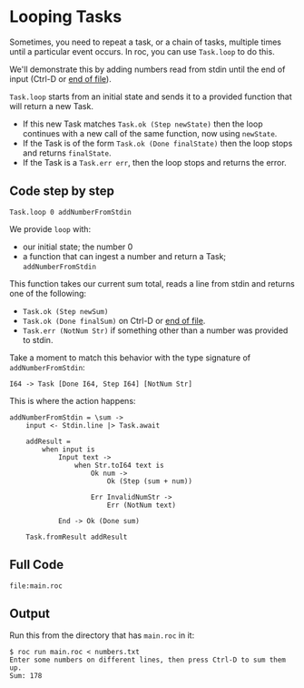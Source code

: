 # Looping Tasks

Sometimes, you need to repeat a task, or a chain of tasks, multiple times until a particular event occurs. In roc, you can use `Task.loop` to do this.

We'll demonstrate this by adding numbers read from stdin until the end of input (Ctrl-D or [end of file](https://en.wikipedia.org/wiki/End-of-file)).

`Task.loop` starts from an initial state and sends it to a provided function that will return a new Task.
- If this new Task matches `Task.ok (Step newState)` then the loop continues with a new call of the same function, now using `newState`.
- If the Task is of the form `Task.ok (Done finalState)` then the loop stops and returns `finalState`.
- If the Task is a `Task.err err`, then the loop stops and returns the error.

## Code step by step

```roc
Task.loop 0 addNumberFromStdin
```
We provide `loop` with:
- our initial state; the number 0
- a function that can ingest a number and return a Task; `addNumberFromStdin`

This function takes our current sum total, reads a line from stdin and returns one of the following:

- `Task.ok (Step newSum)` 
- `Task.ok (Done finalSum)` on Ctrl-D or [end of file](https://en.wikipedia.org/wiki/End-of-file).
- `Task.err (NotNum Str)` if something other than a number was provided to stdin.

Take a moment to match this behavior with the type signature of `addNumberFromStdin`:
```roc
I64 -> Task [Done I64, Step I64] [NotNum Str]
```

This is where the action happens:
```roc
addNumberFromStdin = \sum ->
    input <- Stdin.line |> Task.await

    addResult =
        when input is
            Input text ->
                when Str.toI64 text is
                    Ok num ->
                        Ok (Step (sum + num))

                    Err InvalidNumStr ->
                        Err (NotNum text)

            End -> Ok (Done sum)

    Task.fromResult addResult
```

## Full Code

```roc
file:main.roc
```

## Output

Run this from the directory that has `main.roc` in it:

```
$ roc run main.roc < numbers.txt 
Enter some numbers on different lines, then press Ctrl-D to sum them up.
Sum: 178
```
